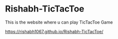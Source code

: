 # Rishabh-TicTacToe

This is the website where u can 
play TicTacToe Game

https://rishabh1067.github.io/Rishabh-TicTacToe/
